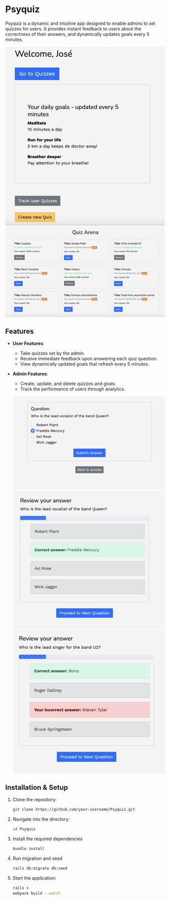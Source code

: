 # Psyquiz

Psyquiz is a dynamic and intuitive app designed to enable admins to set quizzes for users. It provides instant feedback to users about the correctness of their answers, and dynamically updates goals every 5 minutes.

![Screenshot](app/assets/images/homepage.png)
![Screenshot](app/assets/images/quiz-arena.png)

## Features

- **User Features**:
  - Take quizzes set by the admin.
  - Receive immediate feedback upon answering each quiz question.
  - View dynamically updated goals that refresh every 5 minutes.

- **Admin Features**:
  - Create, update, and delete quizzes and goals.
  - Track the performance of users through analytics.

  ![Screenshot](app/assets/images/correct-question.png)
  ![Screenshot](app/assets/images/correct-answer.png)
  ![Screenshot](app/assets/images/wrong-answer.png)

## Installation & Setup

1. Clone the repository:
    ```bash
    git clone https://github.com/your-username/Psyquiz.git
    ```

2. Navigate into the directory:
    ```bash
    cd Psyquiz
    ```

3. Install the required dependencies
    ```bash
    bundle install
    ```

3. Run migration and seed
    ```bash
    rails db:migrate db:seed
    ```


4. Start the application:
    ```bash
    rails s
    webpack build --watch
    ```
